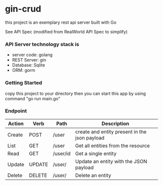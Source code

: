 # gin-crud

this project is an exemplary rest api server built with Go 

See API Spec (modified from RealWorld API Spec to simplify)

### API Server technology stack is
- server code: golang
- REST Server: gin
- Database: Sqlite
- ORM: gorm

### Getting Started
copy this project to your directory then you can start this app by using command "go run main.go" 

### Endpoint
| Action  | Verb | Path | Description | 
| ------------- | ------------- | -------- | ---------- |
| Create  | POST | /user | create and entity present in the json payload |
| List  | GET | /user | Get all entities from the resource |
| Read  | GET | /user/id | Get a single entity |
| Update  | UPDATE  | /user/<id> | Update an entity with the JSON payload |
| Delete  | DELETE | /user/<id> | Delete an entity |


